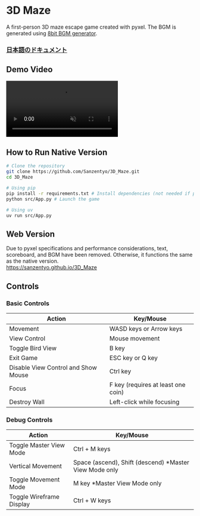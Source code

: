 # 3D Maze
A first-person 3D maze escape game created with pyxel. The BGM is generated using [8bit BGM generator](https://github.com/shiromofufactory/8bit-bgm-generator).

### [日本語のドキュメント](./README.md)

## Demo Video
<div><video controls src="https://raw.githubusercontent.com/Sanzentyo/3D_Maze/refs/heads/main/3D_Maze_Demo.mp4" title="3D_Maze_Demo.mp4" muted="false"></video></div>

## How to Run Native Version
```sh
# Clone the repository
git clone https://github.com/Sanzentyo/3D_Maze.git
cd 3D_Maze

# Using pip
pip install -r requirements.txt # Install dependencies (not needed if pyxel, numpy, pyxel-universal-font are already installed)
python src/App.py # Launch the game

# Using uv
uv run src/App.py
```

## Web Version
Due to pyxel specifications and performance considerations, text, scoreboard, and BGM have been removed. Otherwise, it functions the same as the native version.  
https://sanzentyo.github.io/3D_Maze

## Controls

### Basic Controls
| Action | Key/Mouse |
|--------|-----------|
| Movement | WASD keys or Arrow keys |
| View Control | Mouse movement |
| Toggle Bird View | B key |
| Exit Game | ESC key or Q key |
| Disable View Control and Show Mouse | Ctrl key |
| Focus | F key (requires at least one coin) |
| Destroy Wall | Left-click while focusing |

### Debug Controls
| Action | Key/Mouse |
|--------|-----------|
| Toggle Master View Mode | Ctrl + M keys |
| Vertical Movement | Space (ascend), Shift (descend) *Master View Mode only |
| Toggle Movement Mode | M key *Master View Mode only |
| Toggle Wireframe Display | Ctrl + W keys |
